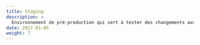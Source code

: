 ```yaml
---
title: Staging
description: >
  Environnement de pré-production qui sert à tester des changements avant qu'ils ne soient déployés dans l'environnement de prod.
date: 2017-01-05
weight: 7
---
```


